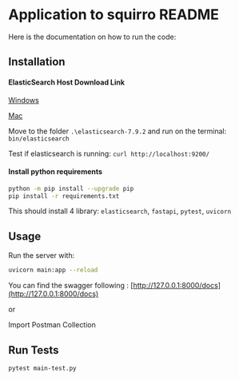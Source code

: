 # Application to squirro README

Here is the documentation on how to run the code:


## Installation

#### ElasticSearch Host Download Link

[Windows](https://artifacts.elastic.co/downloads/elasticsearch/elasticsearch-7.9.2-windows-x86_64.zip)

[Mac](https://artifacts.elastic.co/downloads/elasticsearch/elasticsearch-7.9.2-darwin-x86_64.tar.gz)

Move to the folder `.\elasticsearch-7.9.2` and run on the terminal: `bin/elasticsearch`

Test if elasticsearch is running: `curl http://localhost:9200/`


#### Install python requirements

```bash
python -m pip install --upgrade pip
pip install -r requirements.txt
```
This should install 4 library: `elasticsearch`, `fastapi`, `pytest`, `uvicorn`


## Usage

Run the server with: 
```bash
uvicorn main:app --reload
```

You can find the swagger following : [http://127.0.0.1:8000/docs](http://127.0.0.1:8000/docs)

or

Import Postman Collection 

## Run Tests

```bash
pytest main-test.py
```
